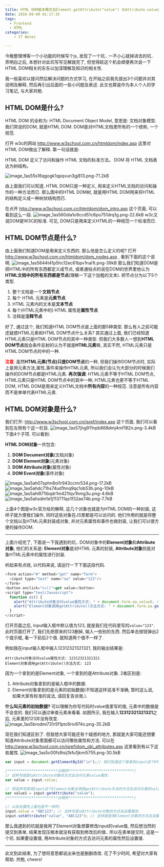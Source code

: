 ```yaml
---
title: HTML DOM基本概念及Element.getAttribute("value") 与Attribute.value差异
date: 2016-09-09 01:17:35
tags:
  - Frontend
  - HTML
categories:
	- IT Notes

---
```



今晚整理博客一个小功能的时候写个js, 发现了一个坑.. 一不小心就掉进去的坑..
弄明白之后, 本想针对此坑写写见解就完了, 但觉得趁这个机会顺便再次说一下HTML DOM相关的东东以加深理解及知识的相关性.

我一般喜欢以提问然后解决问题的方式学习, 在开始之前我先提出3个问题并对其说明及解释, 然后再引出后面的一些小问题及表述.
此文也算是作为本人个人的学习笔记, 与大家共勉.

<!-- more -->


## HTML DOM是什么?
HTML DOM 的全称为: HTML Document Object Model, 意思是: 文档对象模型. 我们常说的DOM, 就是HTML DOM. DOM是对HTML文档里所有的一个统称, 一个规范.

打开 w3c的网站 http://www.w3school.com.cn/htmldom/index.asp
这里对HTML DOM做出了解释.
第一句话就是: 
> 
HTML DOM 定义了访问和操作 HTML 文档的标准方法。
DOM 将 HTML 文档表达为树结构。

![image_1as55s16qgogk1qpqvun3gj813.png-71.2kB](/images/2018-05-29-173817.png)

由上面我们可以知道, HTML DOM只是一种定义, 用来定义HTML文档的访问和操作的一种方法而已.
那么图中的HTML DOM树, 就是用HTML DOM用来将HTML的结构定义成一种树状结构而已.

在点开 http://www.w3school.com.cn/htmldom/dom_intro.asp 这个页面, 可以看到这么一段.
![image_1as560dia1o9ccd51c6po751drq1g.png-22.6kB](/images/2018-05-29-173818.png)
w3c又说DOM是W3C的标准. 可见, DOM只是用来定义HTML的一种规范一个标准而已.


## HTML DOM节点是什么?
由上面我们知道DOM是用来定义东西的.
那么他是怎么定义的呢?
打开 http://www.w3school.com.cn/htmldom/dom_nodes.asp , 看到下面的这个说明.
![image_1as5644t41p5hc12ec61bpv1nai1t.png-39kB](/images/2018-05-29-173820.png)
那么我们知道DOM是把HTML中的所有东西都定义成节点, 或者通俗点的说在DOM的世界里他认为**HTML文档中的所有东西都是节点**(理解一下这个加粗的文本).
把节点分为以下5个类型.
1. 整个文档是一个**文档节点**
2. 每个 HTML 元素是**元素节点**
3. HTML 元素内的文本是**文本节点**
4. 每个(HTML元素中的) HTML 属性是**属性节点**
5. 注释是**注释节点**

好了, 通过这个, 我们知道HTML DOM节点是上面的那5种类型.
那么有人之前可能还疑惑HTML元素和HTML DOM节点什么关系? 其实通过上面, 我们已经知道HTML元素只是HTML DOM节点的其中一种类型.
但我们大多数人一想到**HTML DOM节点**就会条件反射的认为不就是**HTML元素**嘛, 其实不然, HTML元素只是HTML DOM节点的中的一种.

<font color="red">**注意**:</font> 虽然**HTML元素(节点)**只是**DOM节点**的一种, 但我们操作DOM节点时, 实际上是用元素方法,属性,事件来操作HTML元素, 所以我们会认为大部分的时候我们操作的DOM节点都是HTML元素.
**再次强调**: HTML元素不等于HTML DOM节点, HTML元素只是HTML DOM节点中的其中一种, HTML元素也更不等于HTML DOM, HTML DOM是用来定义HTML文档中**所有内容**的一种规范. 注意是所有内容而不是单单代表HTML元素.


## HTML DOM对象是什么?

我们打开: http://www.w3school.com.cn/jsref/index.asp
这个页面, 我们可以看到在左侧有个这一栏目.
![image_1as57jhg911npb868dmj4mf182n.png-3.4kB](/images/2018-05-29-173821.png)
下面4个子项. 可以看到: 

**HTML DOM对象**一共包含:
1. **DOM Document对象**(文档对象)
2. **DOM Element对象**(元素对象)
3. **DOM Attribute对象**(属性对象)
4. **DOM Event对象**(事件对象)

![image_1as5ah07sphn8ol1r943ccmr534.png-17.2kB](/images/2018-05-29-173822.png)
![image_1as5ahdc71hs74ud1hnq9qc1ob53h.png-10kB](/images/2018-05-29-173823.png)
![image_1as5ahl871ibqdr1m421tqv1hmg3u.png-4.6kB](/images/2018-05-29-173824.png)
![image_1as5ahsdm1e1j113711qs1f32ae74b.png-7.7kB](/images/2018-05-29-173825.png)

上面4个图是w3c官方给的解释, 这几个对象也就是为HTML DOM的一种封装, 这样子就方便我们操作, 同时这些对象在JS里都是可以访问的.
他们作用的就是将整个文档以及HTML元素封装成对象, 并对元素属性和事件也做封装, 让我们可以很方便的操作DOM.

-----------


上面介绍完了, 下面说一下我遇到的坑..
DOM对象中的**Element对象**和**Attribute对象**, 他们的关系是: **Element对象**是对HTML 元素的封装, **Attribute对象**则是对象HTML元素中的属性进行封装.

听起来有点绕, 以代码来说, 请运行一下下面这段代码. 
```Javascript
<form action="#" method="get" name="form">
  <input type="text" name="aa" value="123"/>
</form>
<button onclick="cc()">get value</button>
<script type="text/Javascript">
  function cc() {
    alert("Attribute对象访问value属性方式: " + document.form.aa.value); // 这个会弹出你输入的值.
    alert("Element对象调用getAttribute()方法方式: " + document.form.aa.getAttribute("value")); // 而这个每次都弹出123, 就是通过代码写的value=123
  }
</script> 
```
打开页面之后, input输入框中默认值为123, 就是我们在代码里写的`value="123"`.
此时页面打开了, 我们先把原来的123删掉, 输入一些别的东西.
然后单击按钮弹出2个提示框, 看一下前后2个值. 就知道两个值不一样了.

例如我在input输入框中输入12312321321321, 我的输出结果是: 

```
Attribute对象访问value属性方式: 12312321321321
Element对象调用getAttribute()方法方式: 123
```

因为一个拿到的是Element对象, 一个拿到的是Attribute对象.
2者区别是: 
1. Attribute对象拿到的是输入框中的数据.
2. Element对象拿到的是元素的初始数据(不知道这样说准不准确, 暂时这么说, 如果大家有标准的说法, 请回复告诉我.).

**什么叫元素的初始数据?**
可以理解为你写代码时value值里写的值, 元素中的数据是不会变的. 
我们可以通过审查元素来看看.
如图所示, 我在输入**12312321321321**之后, 元素里的123并没有改变.
![image_1as5brodmi731r5f1ptc6riv974o.png-35.2kB](/images/2018-05-29-173826.png)

现在我们知道区别了. 但我想大家可能还有个疑惑的地方, 那就是大家可能还想要知道Attribute对象里面都可以访问哪些属性和方法.
可以在 http://www.w3school.com.cn/jsref/dom_obj_attributes.asp 这里看到有以下这些属性.
![image_1as5c00fs9isij1kfu1jkmi5755.png-30.5kB](/images/2018-05-29-173829.png)

```Javascript
var input = document.getElementById("in");// 我们知道这个是拿到input这个HTML元素对象.

/***********************分隔符******************************/
// 这样写就是以Attribute对象的方式去访问元素value属性.
var value = input.value; 

// 而这样写是用Input这个Element对象去调用getAttribute方法的方式去访问元素的value属性值.
var value1 = input.getAttribute("value"); 
/***********************分隔符******************************/

// 以及在属性上面也是不一样的.
input.value = "ABC123"; // 这样写是以Attribute对象的方式去设置属性.
input.setAttribute("value", "ABC123"); // 这样就是用Element对象的方式去设置属性.
```

那么我遇到的坑就是我用了Element对象想要修改input的value值, 然后想当然的提交到表单, 结果发现压根本就没有获取到修改后的值..
所以在表单提交时, 这是一个坑. 如果要设置值, 用Attribute对象的方式去访问元素的属性然后设置值.

------

此文到此结束, 为了想将意思都说出来也是删删改改. 花了不少时间, 希望对大家有帮助. 共勉, cheers!



